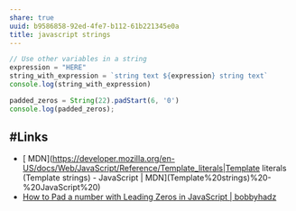 ```yaml
---
share: true
uuid: b9586858-92ed-4fe7-b112-61b221345e0a
title: javascript strings
---
```

``` javascript
// Use other variables in a string
expression = "HERE"
string_with_expression = `string text ${expression} string text`
console.log(string_with_expression)

padded_zeros = String(22).padStart(6, '0')
console.log(padded_zeros);
```

## #Links

* [ MDN](https://developer.mozilla.org/en-US/docs/Web/JavaScript/Reference/Template_literals|Template literals (Template strings) - JavaScript | MDN](Template%20strings)%20-%20JavaScript%20)
* [How to Pad a number with Leading Zeros in JavaScript | bobbyhadz](https://bobbyhadz.com/blog/javascript-pad-number-with-leading-zeros)
